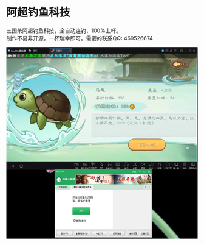 # 阿超钓鱼科技
三国杀阿超钓鱼科技，全自动连钓，100%上杆。  
制作不易非开源，一杯瑞幸即可。需要的联系QQ: 469526674

![screenshot](./screenshot.PNG)


